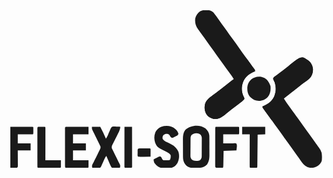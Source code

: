<svg xmlns="http://www.w3.org/2000/svg" fill="none" viewBox="0 0 98 49">
  <g fill="currentColor" clip-path="url(#a)">
    <path d="m61.449-.062.286-.005c.797.005 1.399.233 2.014.764.673.826 1.281 1.702 1.894 2.578.472.67.956 1.332 1.441 1.992a90.786 90.786 0 0 1 1.578 2.201c.38.538.77 1.067 1.16 1.597.69.939 1.37 1.885 2.042 2.838.61.864 1.227 1.722 1.846 2.579l.71.983.254.352L75.74 17.3c.155.214.311.426.47.637l.195.261.17.223c.117.199.117.199.117.566l-.276.108c-1.478.606-2.657 1.486-3.358 3.016-.581 1.46-.632 2.728-.133 4.226.127.292.259.578.403.861.068.242.068.242.014.477-.273.383-.63.637-.998.913l-.253.194-.814.618a536.617 536.617 0 0 0-1.36 1.04c-.515.392-1.023.79-1.527 1.198l-.33.265-.623.508c-1.083.874-2.169 1.557-3.576 1.399-.957-.245-1.735-.636-2.296-1.496-.568-1.012-.677-2.02-.412-3.16.452-1.383 1.708-2.168 2.796-2.985.451-.34.899-.683 1.346-1.026l.28-.214c.834-.638 1.658-1.291 2.479-1.95a49.037 49.037 0 0 1 2.046-1.542 27.07 27.07 0 0 0-1.472-2.128 97.013 97.013 0 0 1-1.904-2.618 304.676 304.676 0 0 0-2.183-3.05c-.38-.524-.757-1.05-1.136-1.574l-.75-1.041c-.601-.83-1.194-1.665-1.784-2.503a88.833 88.833 0 0 0-1.145-1.588l-.242-.33a81.198 81.198 0 0 0-.463-.621c-.795-1.083-1.071-2.038-.928-3.412.216-.878.76-1.718 1.493-2.217.623-.364 1.155-.43 1.862-.417Zm31.989 15.826c.752.63 1.102 1.39 1.266 2.366a4.069 4.069 0 0 1-.655 2.61c-.648.808-1.538 1.363-2.36 1.96a39.2 39.2 0 0 0-1.296 1.011l-.498.398-.245.197c-.624.497-1.255.985-1.885 1.475l-1.301 1.016-.479.373-.345.27c.56.92 1.193 1.774 1.83 2.635.562.758 1.112 1.525 1.662 2.291.223.311.448.62.672.93.305.424.609.85.91 1.276.733 1.04 1.471 2.073 2.224 3.096a196.738 196.738 0 0 1 2.382 3.32c.22.312.442.621.665.931l.227.318.43.599c.894 1.25 1.086 2.293.887 3.836-.28.889-.87 1.51-1.648 1.96-.929.46-1.867.536-2.84.176-.989-.463-1.582-1.203-2.193-2.112-.3-.444-.612-.877-.926-1.31a228.716 228.716 0 0 1-1.59-2.228c-.55-.78-1.11-1.551-1.68-2.316-.37-.5-.727-1.01-1.086-1.52a177.43 177.43 0 0 0-2.1-2.906 77.524 77.524 0 0 1-1.328-1.864c-.395-.56-.802-1.11-1.207-1.661l-.942-1.286-.177-.243a85.692 85.692 0 0 1-.625-.865c-.14-.24-.14-.24-.14-.607l.276-.108c1.476-.605 2.653-1.484 3.359-3.009.593-1.489.605-2.83.132-4.356a11.34 11.34 0 0 0-.264-.551c-.206-.429-.206-.429-.193-.675.144-.337.327-.45.62-.657l.356-.26.203-.146c.427-.312.845-.635 1.265-.957l.286-.22c.63-.482 1.253-.973 1.873-1.469 4.195-3.351 4.195-3.351 6.478-1.718Z"/>
    <path d="M73.632 14.577c.482.474.874.984 1.266 1.54.124.173.248.347.371.522l.185.26c.167.233.336.463.507.693l.15.202.4.537c.182.289.182.289.182.656l-.276.108c-1.478.606-2.657 1.486-3.358 3.016-.581 1.46-.632 2.728-.133 4.226.127.292.259.578.403.861.068.242.068.242.014.477-.273.383-.63.637-.998.913l-.253.194-.814.618a477.426 477.426 0 0 0-1.36 1.04 71.615 71.615 0 0 0-1.856 1.463c-.209.169-.417.338-.624.508-1.083.874-2.169 1.557-3.576 1.399-.957-.245-1.735-.636-2.296-1.496-.568-1.012-.677-2.02-.412-3.16.452-1.383 1.708-2.168 2.796-2.985.451-.34.899-.683 1.347-1.026l.279-.213c.834-.64 1.658-1.292 2.479-1.95 1.682-1.343 1.682-1.343 2.468-1.792.506-.303.956-.659 1.417-1.03l.263-.207c.859-.686 1.56-1.335 1.9-2.434.13-1.032.053-1.81-.47-2.695v-.245Zm19.806 1.187c.752.63 1.102 1.39 1.266 2.366a4.069 4.069 0 0 1-.655 2.61c-.648.808-1.538 1.363-2.36 1.96a39.2 39.2 0 0 0-1.296 1.011l-.498.398-.245.197c-.472.376-.948.746-1.424 1.116-.408.317-.814.636-1.219.958l-.257.203-.485.387-.222.176-.194.154c-.21.14-.21.14-.493.254-.575.246-1.043.68-1.534 1.072l-.331.258c-1.179.914-1.179.914-1.854 2.23-.08.971-.085 1.823.353 2.696l-.117.367a768.52 768.52 0 0 1-1.884-2.572l-.181-.249a81.441 81.441 0 0 1-.62-.859c-.14-.24-.14-.24-.14-.607l.275-.108c1.476-.605 2.653-1.484 3.359-3.009.593-1.489.605-2.83.132-4.356a11.34 11.34 0 0 0-.264-.551c-.206-.429-.206-.429-.193-.675.144-.337.327-.45.62-.657l.356-.26.203-.146c.427-.312.845-.635 1.265-.957l.286-.22c.63-.482 1.253-.973 1.873-1.469 4.195-3.351 4.195-3.351 6.478-1.718ZM61.272 36.75c.647.62 1.127 1.284 1.211 2.215.015.47.019.939.017 1.41l.002.523v1.096c-.002.465 0 .93.004 1.395.002.36.002.721.002 1.082 0 .171 0 .343.002.514.009 1.188-.127 2.005-.738 3.004-.93.968-1.872 1.046-3.13 1.06-.173.003-.345.007-.518.013-1.1.037-1.982-.01-2.856-.797-.667-.751-.969-1.462-.976-2.499l-.004-.463-.001-.497-.002-.515c-.002-.36-.002-.72-.002-1.079 0-.458-.003-.915-.007-1.373-.003-.355-.003-.71-.003-1.064 0-.169-.002-.337-.003-.506-.012-1.16.06-2.17.772-3.105 1.622-1.412 4.43-1.732 6.23-.414Zm-4.356 2.083c-.236.382-.266.69-.271 1.14l-.006.395-.002.424-.003.437a142.04 142.04 0 0 1-.016 2.316l-.003.89-.007.423c-.005.825-.005.825.357 1.533.567.523 1.143.462 1.874.448.405-.041.584-.07.888-.335.341-.438.383-.638.387-1.192a783.833 783.833 0 0 1 .005-.824l.002-.44.002-.922c.001-.47.005-.94.009-1.41l.001-.895.005-.427-.001-.399.001-.35c-.052-.39-.176-.617-.396-.935-.874-.66-2-.535-2.826.123Zm-30.96-2.573h2.59c.625 1.212 1.23 2.417 1.766 3.675.447-.537.664-1.203.926-1.85.118-.284.242-.565.369-.845l.115-.287c.134-.287.244-.48.474-.693.449-.119.872-.093 1.331-.061l.367.013c.297.011.594.027.891.048-.05.802-.344 1.39-.704 2.094l-.356.719c-.187.375-.375.75-.565 1.123-.183.363-.363.726-.543 1.09l-.174.338c-.302.598-.302.598-.317 1.254l.187.364.12.257c.145.309.296.614.448.919l.337.688c.177.36.355.719.533 1.077.173.348.343.696.513 1.045l.164.324.148.305.131.266c.098.331.048.547-.04.877a70.13 70.13 0 0 1-1.213.03l-.349.013-.334.005-.308.007c-.267-.055-.267-.055-.458-.257-.19-.337-.35-.678-.506-1.033l-.19-.43a868.008 868.008 0 0 1-.394-.902l-.485-1.108c-.294.378-.492.763-.689 1.203l-.186.413a834.74 834.74 0 0 0-.571 1.272l-.17.377c-.15.287-.15.287-.385.41-.18.01-.359.013-.538.012l-.32-.002-.334-.003-.337-.001-.826-.006c-.124-.395-.13-.579.015-.972.073-.142.146-.283.22-.43l.258-.514.153-.302c.34-.675.674-1.353 1.005-2.033.122-.25.245-.498.37-.746l.227-.468.208-.42c.139-.375.165-.494.016-.853-.12-.269-.245-.532-.375-.796l-.12-.247c-.252-.52-.507-1.04-.762-1.558l-.454-.926a86.278 86.278 0 0 0-.228-.462c-.109-.22-.216-.44-.323-.66l-.191-.388c-.137-.353-.137-.353-.137-.965Zm-7.953-.015h.386a626.274 626.274 0 0 0 .91.003h.482l1.272.003 1.297.003c.85.001 1.698.003 2.547.006v2.327h-4.826v2.818h4.002v2.205h-4.002v3.062h4.826v2.205c-.117.123-.117.123-.4.138l-.38-.001h-.428l-.466-.002h-.475l-1.25-.004-1.277-.002L17.716 49c-.134-.28-.132-.433-.132-.743l-.001-.316v-6.722a1399.93 1399.93 0 0 1 0-3.69v-.349c.003-.913.003-.913.42-.935Zm33.947.735c.438.411.783.82.912 1.431-.066.299-.066.299-.353.552a9.26 9.26 0 0 1-.42.237l-.265.143c-.708.356-.708.356-1.047.32-.352-.155-.482-.505-.688-.83-.38-.34-.553-.368-1.06-.368-.368.068-.504.147-.824.383-.3.45-.328.672-.235 1.21.547.723 1.325.995 2.117 1.356 1.237.583 2.272 1.337 2.804 2.682.334 1.17.202 2.355-.33 3.434-.449.704-.976 1.217-1.766 1.47a12.1 12.1 0 0 1-1.578.07c-.246-.001-.492.003-.737.008-.901.005-1.587-.046-2.276-.69l-.294-.271-.228-.265-.235-.264c-.233-.383-.265-.713-.303-1.16.262-.145.525-.288.788-.43l.223-.123c.761-.407.761-.407 1.226-.305.178.21.178.21.317.482.182.385.182.385.507.62.25.012.5.016.75.016h.408c.308-.013.557-.026.843-.138.27-.478.292-.926.236-1.47-.378-.667-.948-.891-1.597-1.202-2.601-1.306-2.601-1.306-3.23-2.718a4.79 4.79 0 0 1 .06-3.147 3.578 3.578 0 0 1 1.839-1.745c1.52-.48 3.207-.377 4.436.712Zm12.5-.72a1745.336 1745.336 0 0 1 4.105-.01 524.944 524.944 0 0 1 1.734-.003l.67-.001h.386c.286.014.286.014.404.136.012.349.016.693.015 1.042l.001.296c-.001.73-.001.73-.134.867-.356.011-.71.014-1.067.012h-.324a392.324 392.324 0 0 1-1.725-.006c-.57 0-1.14-.003-1.71-.006v2.818l.871-.005a1154.276 1154.276 0 0 1 1.412-.004l.832-.003.264-.002c.208 0 .416.006.623.014.5.52.118 1.469.118 2.205l-4.002.122-.022 1.121-.022 1.07-.015.747-.022 1.07-.006.339c-.018.784-.018.784-.149.92-.352.016-.7.023-1.052.024l-.299.004-.285.001-.263.002c-.22-.03-.22-.03-.455-.275-.03-.22-.03-.22-.03-.493v-.312l.001-.344a405.302 405.302 0 0 1 .002-1.546v-.821c0-.575.001-1.149.003-1.723a776.8 776.8 0 0 0 .002-2.212 1198.517 1198.517 0 0 1 .005-3.65v-.344a2115.158 2115.158 0 0 0 .002-.584c.015-.221.015-.221.133-.466Zm-63.92 0 3.523-.008 1.115-.003.868-.001.46-.002h.815c.281.014.281.014.4.136.01.349.015.693.014 1.042l.001.296c-.001.73-.001.73-.134.867-.348.011-.693.014-1.041.012h-.316a373.333 373.333 0 0 1-1.683-.006c-.556 0-1.112-.003-1.668-.006v2.818h4.002v2.205H2.884l.008 1.117a844.773 844.773 0 0 1 .01 1.811l.005 1.068.003.337v.312l.002.275c-.028.225-.028.225-.264.47H.53V36.26Z"/>
    <path d="M79.607 21.031c1.03.628 1.54 1.446 1.912 2.611.114 1.252-.076 2.36-.846 3.354-.778.848-1.655 1.188-2.766 1.217-1.087-.014-1.878-.393-2.663-1.166-.835-.923-.962-1.839-.941-3.066.081-1.049.456-1.749 1.194-2.459 1.173-.956 2.75-1.157 4.11-.49ZM9.62 36.244h1.523c.216.016.216.016.334.138.011.321.015.638.013.959v.304a416.836 416.836 0 0 1-.002 1.692l-.003 1.824-.003 2.186c0 1.109-.003 2.217-.005 3.325h4.826v2.205c-.206.215-.497.139-.777.139H9.404c-.281-.016-.281-.016-.4-.139a35.376 35.376 0 0 1-.014-1.159 6978.305 6978.305 0 0 1 0-1.582 3350.066 3350.066 0 0 0 0-2.6v-2.262a1390.892 1390.892 0 0 1 0-3.733l-.001-.352c.003-.944.003-.944.63-.945Zm63.07.016h7.182v2.327l-2.355.123-.009.931a3079.596 3079.596 0 0 1-.05 4.883 1053.455 1053.455 0 0 1-.024 2.457l-.01.949-.002.287c-.009.646-.009.646-.14.783a6.267 6.267 0 0 1-.47.016h-1.443c-.206-.016-.206-.016-.324-.139a27.82 27.82 0 0 1-.013-.958v-.304c0-.334 0-.667.002-1v-.692l.003-1.824.002-1.86.006-3.652h-2.354V36.26Zm-36.61 0h2.354a5398.91 5398.91 0 0 1 .01 7.217 1622.884 1622.884 0 0 1 .003 3.05v1.178l.002.356v.604c-.015.212-.015.212-.132.335a6.267 6.267 0 0 1-.471.016h-1.442c-.206-.016-.206-.016-.324-.139a7.134 7.134 0 0 1-.014-.494v-1.051l.003-1.227v-.848c0-.746.002-1.491.003-2.237l.002-2.281.006-4.48Zm4.716 6.708.457.001h.244l.51.003c.26.003.521.003.782.003 1.279.005 1.279.005 1.414.145.01.182.012.365.011.548v.334l-.004.35-.001.353-.006.865a569.55 569.55 0 0 1-2.216.01l-.808.002-.255.002c-.202 0-.404-.006-.606-.014-.254-.264-.14-.851-.14-1.217l-.004-.311v-.297l-.002-.274c.054-.43.235-.471.624-.503ZM81.52 32.952c.348.544.348.544.47.858l-.117.367-.589-.857.236-.123v-.245Z"/>
  </g>
  <defs>
    <clipPath id="a">
      <path fill="currentColor" d="M.53 0h97v49h-97z"/>
    </clipPath>
  </defs>
</svg>
